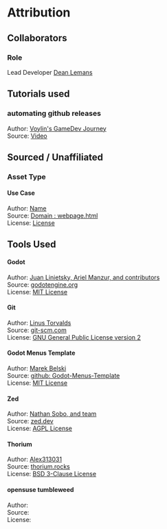 # Attribution
## Collaborators

### Role
Lead Developer
[Dean Lemans](https://github.com/DeanLemans)


## Tutorials used
### automating github releases
Author: [Voylin's GameDev Journey](https://www.youtube.com/@VoylinsGamedevJourney)  
Source: [Video](https://www.youtube.com/watch?v=AbMESM0UEHk)  


## Sourced / Unaffiliated
### Asset Type
#### Use Case
Author: [Name]()  
Source: [Domain : webpage.html]()  
License: [License]()

## Tools Used
#### Godot
Author: [Juan Linietsky, Ariel Manzur, and contributors](https://godotengine.org/contact)  
Source: [godotengine.org](https://godotengine.org/)  
License: [MIT License](https://github.com/godotengine/godot/blob/master/LICENSE.txt) 

#### Git
Author: [Linus Torvalds](https://github.com/torvalds)  
Source: [git-scm.com](https://git-scm.com/downloads)  
License: [GNU General Public License version 2](https://opensource.org/licenses/GPL-2.0)

#### Godot Menus Template
Author: [Marek Belski](https://github.com/Maaack/Godot-Menus-Template/graphs/contributors)  
Source: [github: Godot-Menus-Template](https://github.com/Maaack/Godot-Menus-Template)  
License: [MIT License](LICENSE.txt)  

#### Zed
Author: [Nathan Sobo, and team](https://zed.dev/team)  
Source: [zed.dev](https://zed.dev/)  
License: [AGPL License](https://github.com/zed-industries/zed/blob/main/LICENSE-AGPL)  

#### Thorium
Author: [Alex313031](https://github.com/Alex313031)  
Source: [thorium.rocks](https://thorium.rocks/)  
License: [BSD 3-Clause License](https://github.com/Alex313031/thorium/blob/main/LICENSE.md)  

#### opensuse tumbleweed
Author: []()  
Source: []()  
License: []() 
